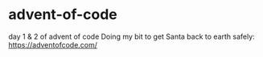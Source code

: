 # advent-of-code
day 1 &amp; 2 of advent of code
Doing my bit to get Santa back to earth safely: https://adventofcode.com/
